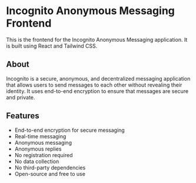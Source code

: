 # Incognito Anonymous Messaging Frontend

This is the frontend for the Incognito Anonymous Messaging application. It is
built using React and Tailwind CSS.

## About

Incognito is a secure, anonymous, and decentralized messaging application that
allows users to send messages to each other without revealing their identity. It
uses end-to-end encryption to ensure that messages are secure and private.

## Features

- End-to-end encryption for secure messaging
- Real-time messaging
- Anonymous messaging
- Anonymous replies
- No registration required
- No data collection
- No third-party dependencies
- Open-source and free to use
